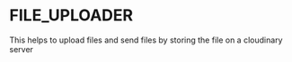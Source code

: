 # FILE_UPLOADER
This helps to upload files and send files by storing the file on a cloudinary server
